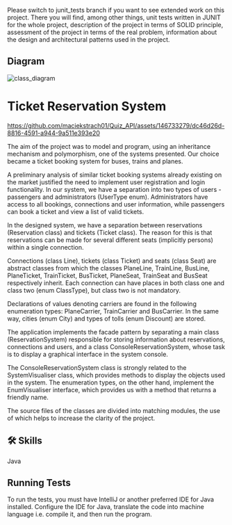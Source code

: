 Please switch to junit_tests branch if you want to see extended work on this project.
There you will find, among other things, unit tests written in JUNIT for the whole project, description of the project in terms of SOLID principle, assessment of the project in terms of the real problem, information about the design and architectural patterns used in the project.
## Diagram

![class_diagram](https://github.com/maciekstrach01/Library_project_cpp/assets/146733279/cd284447-0683-41dd-917c-fd4e30eadb27)
# Ticket Reservation System

https://github.com/maciekstrach01/Quiz_API/assets/146733279/dc46d26d-8816-4591-a944-9a511e393e20

The aim of the project was to model and program, using an inheritance mechanism and polymorphism, one of the systems presented. Our choice became a ticket booking system for buses, trains and planes.  
  
A preliminary analysis of similar ticket booking systems already existing on the market justified the need to implement user registration and login functionality. In our system, we have a separation into two types of users - passengers and administrators (UserType enum). Administrators have access to all bookings, connections and user information, while passengers can book a ticket and view a list of valid tickets.  
  
In the designed system, we have a separation between reservations (Reservation class) and tickets (Ticket class). The reason for this is that reservations can be made for several different seats (implicitly persons) within a single connection.

Connections (class Line), tickets (class Ticket) and seats (class Seat) are abstract classes from which the classes PlaneLine, TrainLine, BusLine, PlaneTicket, TrainTicket, BusTicket, PlaneSeat, TrainSeat and BusSeat respectively inherit. Each connection can have places in both class one and class two (enum ClassType), but class two is not mandatory.  
  
Declarations of values denoting carriers are found in the following enumeration types: PlaneCarrier, TrainCarrier and BusCarrier. In the same way, cities (enum City) and types of tolls (enum Discount) are stored.  
  
The application implements the facade pattern by separating a main class (ReservationSystem) responsible for storing information about reservations, connections and users, and a class ConsoleReservationSystem, whose task is to display a graphical interface in the system console.

The ConsoleReservationSystem class is strongly related to the SystemVisualiser class, which provides methods to display the objects used in the system. The enumeration types, on the other hand, implement the EnumVisualiser interface, which provides us with a method that returns a friendly name.  
  
The source files of the classes are divided into matching modules, the use of which helps to increase the clarity of the project.

## 🛠 Skills
Java


## Running Tests

To run the tests, you must have IntelliJ or another preferred IDE for Java installed. Configure the IDE for Java, translate the code into machine language i.e. compile it, and then run the program.

```

